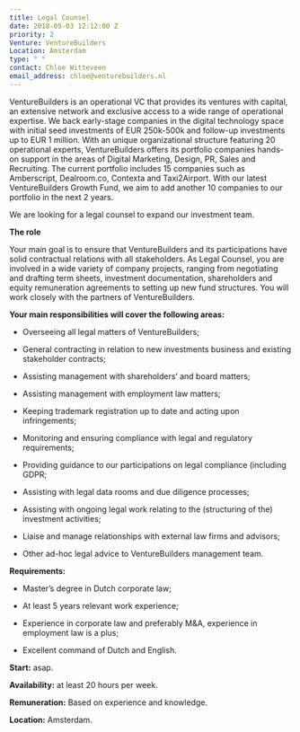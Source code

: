 ```yaml
---
title: Legal Counsel
date: 2018-05-03 12:12:00 Z
priority: 2
Venture: VentureBuilders
Location: Amsterdam
type: " "
contact: Chloe Witteveen
email_address: chloe@venturebuilders.nl
---
```


VentureBuilders is an operational VC that provides its ventures with capital, an extensive network and exclusive access to a wide range of operational expertise. We back early-stage companies in the digital technology space with initial seed investments of EUR 250k-500k and follow-up investments up to EUR 1 million. With an unique organizational structure featuring 20 operational experts, VentureBuilders offers its portfolio companies hands-on support in the areas of Digital Marketing, Design, PR, Sales and Recruiting. The current portfolio includes 15 companies such as Amberscript, Dealroom.co, Contexta and Taxi2Airport. With our latest VentureBuilders Growth Fund, we aim to add another 10 companies to our portfolio in the next 2 years.

We are looking for a legal counsel to expand our investment team.

**The role**

Your main goal is to ensure that VentureBuilders and its participations have solid contractual relations with all stakeholders. As Legal Counsel, you are involved in a wide variety of company projects, ranging from negotiating and drafting term sheets, investment documentation, shareholders and equity remuneration agreements to setting up new fund structures. You will work closely with the partners of VentureBuilders.

**Your main responsibilities will cover the following areas:**

* Overseeing all legal matters of VentureBuilders;

* General contracting in relation to new investments business and existing stakeholder contracts;

* Assisting management with shareholders’ and board matters;

* Assisting management with employment law matters;

* Keeping trademark registration up to date and acting upon infringements;

* Monitoring and ensuring compliance with legal and regulatory requirements;

* Providing guidance to our participations on legal compliance (including GDPR;

* Assisting with legal data rooms and due diligence processes;

* Assisting with ongoing legal work relating to the (structuring of the) investment activities;

* Liaise and manage relationships with external law firms and advisors;

* Other ad-hoc legal advice to VentureBuilders management team.

**Requirements:**

* Master’s degree in Dutch corporate law;

* At least 5 years relevant work experience;

* Experience in corporate law and preferably M&A, experience in employment law is a plus;

* Excellent command of Dutch and English.

**Start:** asap.

**Availability:** at least 20 hours per week.

**Remuneration:** Based on experience and knowledge.

**Location:** Amsterdam.